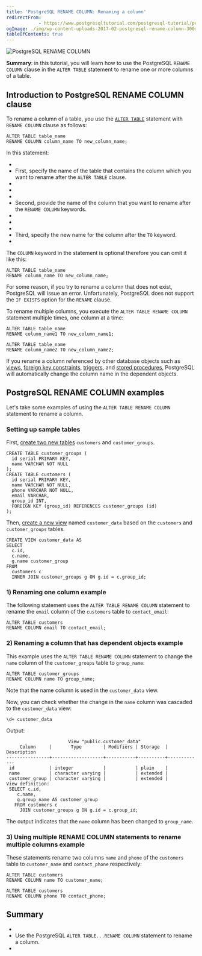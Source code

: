 ```yaml
---
title: 'PostgreSQL RENAME COLUMN: Renaming a column'
redirectFrom: 
            - https://www.postgresqltutorial.com/postgresql-tutorial/postgresql-rename-column/
ogImage: ./img/wp-content-uploads-2017-02-postgresql-rename-column-300x254.png
tableOfContents: true
---
```

<!-- wp:image {"align":"right","id":2598} -->

![PostgreSQL RENAME COLUMN](./img/wp-content-uploads-2017-02-postgresql-rename-column-300x254.png)

<!-- /wp:image -->

<!-- wp:paragraph -->

**Summary**: in this tutorial, you will learn how to use the PostgreSQL `RENAME COLUMN` clause in the `ALTER TABLE` statement to rename one or more columns of a table.

<!-- /wp:paragraph -->

<!-- wp:heading -->

## Introduction to PostgreSQL RENAME COLUMN clause

<!-- /wp:heading -->

<!-- wp:paragraph -->

To rename a column of a table, you use the [`ALTER TABLE`](https://www.postgresqltutorial.com/postgresql-tutorial/postgresql-alter-table/) statement with `RENAME COLUMN` clause as follows:

<!-- /wp:paragraph -->

<!-- wp:code {"language":"sql"} -->

```
ALTER TABLE table_name
RENAME COLUMN column_name TO new_column_name;
```

<!-- /wp:code -->

<!-- wp:paragraph -->

In this statement:

<!-- /wp:paragraph -->

<!-- wp:list -->

- <!-- wp:list-item -->
- First, specify the name of the table that contains the column which you want to rename after the `ALTER TABLE` clause.
- <!-- /wp:list-item -->
-
- <!-- wp:list-item -->
- Second, provide the name of the column that you want to rename after the `RENAME COLUMN` keywords.
- <!-- /wp:list-item -->
-
- <!-- wp:list-item -->
- Third, specify the new name for the column after the `TO` keyword.
- <!-- /wp:list-item -->

<!-- /wp:list -->

<!-- wp:paragraph -->

The `COLUMN` keyword in the statement is optional therefore you can omit it like this:

<!-- /wp:paragraph -->

<!-- wp:code {"language":"sql"} -->

```
ALTER TABLE table_name
RENAME column_name TO new_column_name;
```

<!-- /wp:code -->

<!-- wp:paragraph -->

For some reason, if you try to rename a column that does not exist, PostgreSQL will issue an error. Unfortunately, PostgreSQL does not support the `IF EXISTS` option for the `RENAME` clause.

<!-- /wp:paragraph -->

<!-- wp:paragraph -->

To rename multiple columns, you execute the `ALTER TABLE RENAME COLUMN` statement multiple times, one column at a time:

<!-- /wp:paragraph -->

<!-- wp:code {"language":"sql"} -->

```
ALTER TABLE table_name
RENAME column_name1 TO new_column_name1;

ALTER TABLE table_name
RENAME column_name2 TO new_column_name2;
```

<!-- /wp:code -->

<!-- wp:paragraph -->

If you rename a column referenced by other database objects such as [views](https://www.postgresqltutorial.com/postgresql-views/), [foreign key constraints](https://www.postgresqltutorial.com/postgresql-tutorial/postgresql-foreign-key/), [triggers](https://www.postgresqltutorial.com/postgresql-triggers/), and [stored procedures](https://www.postgresqltutorial.com/postgresql-stored-procedures/), PostgreSQL will automatically change the column name in the dependent objects.

<!-- /wp:paragraph -->

<!-- wp:heading -->

## PostgreSQL RENAME COLUMN examples

<!-- /wp:heading -->

<!-- wp:paragraph -->

Let's take some examples of using the `ALTER TABLE RENAME COLUMN` statement to rename a column.

<!-- /wp:paragraph -->

<!-- wp:heading {"level":3} -->

### Setting up sample tables

<!-- /wp:heading -->

<!-- wp:paragraph -->

First, [create two new tables](https://www.postgresqltutorial.com/postgresql-tutorial/postgresql-create-table/) `customers` and `customer_groups`.

<!-- /wp:paragraph -->

<!-- wp:code {"language":"sql"} -->

```
CREATE TABLE customer_groups (
  id serial PRIMARY KEY,
  name VARCHAR NOT NULL
);
CREATE TABLE customers (
  id serial PRIMARY KEY,
  name VARCHAR NOT NULL,
  phone VARCHAR NOT NULL,
  email VARCHAR,
  group_id INT,
  FOREIGN KEY (group_id) REFERENCES customer_groups (id)
);
```

<!-- /wp:code -->

<!-- wp:paragraph -->

Then, [create a new view](https://www.postgresqltutorial.com/postgresql-views/managing-postgresql-views/) named `customer_data` based on the `customers` and `customer_groups` tables.

<!-- /wp:paragraph -->

<!-- wp:code {"language":"sql"} -->

```
CREATE VIEW customer_data AS
SELECT
  c.id,
  c.name,
  g.name customer_group
FROM
  customers c
  INNER JOIN customer_groups g ON g.id = c.group_id;
```

<!-- /wp:code -->

<!-- wp:heading {"level":3} -->

### 1) Renaming one column example

<!-- /wp:heading -->

<!-- wp:paragraph -->

The following statement uses the `ALTER TABLE RENAME COLUMN` statement to rename the `email` column of the `customers` table to `contact_email`:

<!-- /wp:paragraph -->

<!-- wp:code {"language":"sql"} -->

```
ALTER TABLE customers
RENAME COLUMN email TO contact_email;
```

<!-- /wp:code -->

<!-- wp:heading {"level":3} -->

### 2) Renaming a column that has dependent objects example

<!-- /wp:heading -->

<!-- wp:paragraph -->

This example uses the `ALTER TABLE RENAME COLUMN` statement to change the `name` column of the `customer_groups` table to `group_name`:

<!-- /wp:paragraph -->

<!-- wp:code {"language":"sql"} -->

```
ALTER TABLE customer_groups
RENAME COLUMN name TO group_name;
```

<!-- /wp:code -->

<!-- wp:paragraph -->

Note that the name column is used in the `customer_data` view.

<!-- /wp:paragraph -->

<!-- wp:paragraph -->

Now, you can check whether the change in the `name` column was cascaded to the `customer_data` view:

<!-- /wp:paragraph -->

<!-- wp:code -->

```
\d+ customer_data
```

<!-- /wp:code -->

<!-- wp:paragraph -->

Output:

<!-- /wp:paragraph -->

<!-- wp:code {"language":"shell"} -->

```
                       View "public.customer_data"
     Column     |       Type        | Modifiers | Storage  | Description
----------------+-------------------+-----------+----------+-------------
 id             | integer           |           | plain    |
 name           | character varying |           | extended |
 customer_group | character varying |           | extended |
View definition:
 SELECT c.id,
    c.name,
    g.group_name AS customer_group
   FROM customers c
     JOIN customer_groups g ON g.id = c.group_id;
```

<!-- /wp:code -->

<!-- wp:paragraph -->

The output indicates that the `name` column has been changed to `group_name`.

<!-- /wp:paragraph -->

<!-- wp:heading {"level":3} -->

### 3) Using multiple RENAME COLUMN statements to rename multiple columns example

<!-- /wp:heading -->

<!-- wp:paragraph -->

These statements rename two columns `name` and `phone` of the `customers` table to `customer_name` and `contact_phone` respectively:

<!-- /wp:paragraph -->

<!-- wp:code {"language":"sql"} -->

```
ALTER TABLE customers
RENAME COLUMN name TO customer_name;

ALTER TABLE customers
RENAME COLUMN phone TO contact_phone;
```

<!-- /wp:code -->

<!-- wp:heading -->

## Summary

<!-- /wp:heading -->

<!-- wp:list -->

- <!-- wp:list-item -->
- Use the PostgreSQL `ALTER TABLE...RENAME COLUMN` statement to rename a column.
- <!-- /wp:list-item -->

<!-- /wp:list -->
